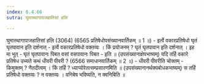 ```yaml
---
index: 6.4.66
sutra: घुमास्थागापाजहातिसां हलि

---
```

 घुमास्थागापाजहातिसां हलि (3064) (6565 प्रतिषेधोपसंख्यानवार्तिकम् ॥ 1 ॥) - इर्त्वे वकारप्रतिषेधो घृतं घृतपावान इति दर्शनात् - इर्त्वे वकारप्रतिषेधो वक्तव्यः । किं प्रयोजनम् ? घृतं घृतपावान इति दर्शनात् । इह मा भूत् - घृतं घृतपावानः पिबत वसां वसपावानः पिबत - इति ॥ (उपसंख्यानाक्षेपभाष्यम्) यदि तर्हि वकारे प्रतिषेध उच्यते कथं धीवरी पीवरी ? (6566 समाधानवार्तिकम् ॥ 2 ॥) - धीवरी पीवरीति चोक्तम् - किमुक्तम् ? नैतदीत्वम् । किं तर्हि ? ध्याप्योरेतत्सम्प्रसारणमिति ॥ (उपसंख्यानानर्थक्यबोधकभाष्यम्) स तर्हि प्रतिषेधो वक्तव्यः ? न वक्तव्यः । वनिबेष भविष्यति, न क्वनिबिति ॥ 